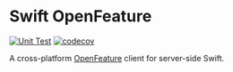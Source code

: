 # Swift OpenFeature

[![Unit Test](https://github.com/swift-open-feature/swift-open-feature/actions/workflows/unit-test.yaml/badge.svg)](https://github.com/swift-open-feature/swift-open-feature/actions/workflows/unit-test.yaml)
[![codecov](https://codecov.io/gh/swift-open-feature/swift-open-feature/graph/badge.svg?token=YK7Y25KOFU)](https://codecov.io/gh/swift-open-feature/swift-open-feature)

A cross-platform [OpenFeature](https://openfeature.dev) client for server-side Swift.
